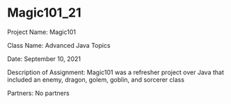 # Magic101_21
Project Name: Magic101

Class Name: Advanced Java Topics

Date: September 10, 2021

Description of Assignment: Magic101 was a refresher project over Java that included an enemy, dragon, golem, goblin, and sorcerer class

Partners: No partners
